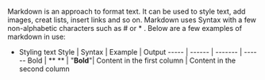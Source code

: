 Markdown is an approach to format text. It can be used to style text, add images, creat lists, insert links and so on. Markdown uses Syntax with a few non-alphabetic characters such as # or * . Below are a few examples of markdown in use:

- Styling text
Style | Syntax | Example | Output
----- | ------ | ------- | ------
Bold  | ** **  | "**Bold**"|
Content in the first column | Content in the second column


